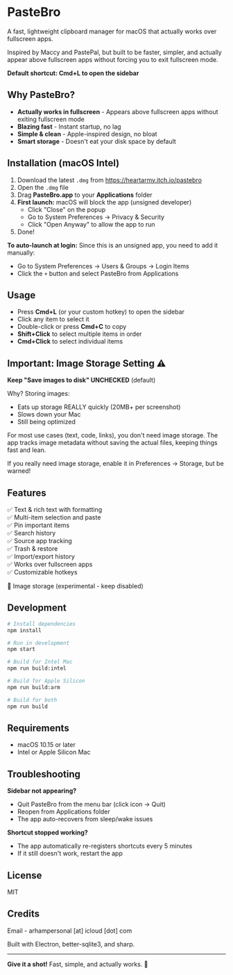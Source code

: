 # PasteBro

A fast, lightweight clipboard manager for macOS that actually works over fullscreen apps.

Inspired by Maccy and PastePal, but built to be faster, simpler, and actually appear above fullscreen apps without forcing you to exit fullscreen mode.

**Default shortcut: Cmd+L to open the sidebar**

## Why PasteBro?

- **Actually works in fullscreen** - Appears above fullscreen apps without exiting fullscreen mode
- **Blazing fast** - Instant startup, no lag
- **Simple & clean** - Apple-inspired design, no bloat
- **Smart storage** - Doesn't eat your disk space by default

## Installation (macOS Intel)

1. Download the latest `.dmg` from https://heartarmy.itch.io/pastebro
2. Open the `.dmg` file
3. Drag **PasteBro.app** to your **Applications** folder
4. **First launch:** macOS will block the app (unsigned developer)
   - Click "Close" on the popup
   - Go to System Preferences → Privacy & Security
   - Click "Open Anyway" to allow the app to run
5. Done!

**To auto-launch at login:** Since this is an unsigned app, you need to add it manually:
- Go to System Preferences → Users & Groups → Login Items
- Click the `+` button and select PasteBro from Applications

## Usage

- Press **Cmd+L** (or your custom hotkey) to open the sidebar
- Click any item to select it
- Double-click or press **Cmd+C** to copy
- **Shift+Click** to select multiple items in order
- **Cmd+Click** to select individual items

## Important: Image Storage Setting ⚠️

**Keep "Save images to disk" UNCHECKED** (default)

Why? Storing images:
- Eats up storage REALLY quickly (20MB+ per screenshot)
- Slows down your Mac
- Still being optimized

For most use cases (text, code, links), you don't need image storage. The app tracks image metadata without saving the actual files, keeping things fast and lean.

If you really need image storage, enable it in Preferences → Storage, but be warned!

## Features

✅ Text & rich text with formatting  
✅ Multi-item selection and paste  
✅ Pin important items  
✅ Search history  
✅ Source app tracking  
✅ Trash & restore  
✅ Import/export history  
✅ Works over fullscreen apps  
✅ Customizable hotkeys  

🚧 Image storage (experimental - keep disabled)

## Development

```bash
# Install dependencies
npm install

# Run in development
npm start

# Build for Intel Mac
npm run build:intel

# Build for Apple Silicon
npm run build:arm

# Build for both
npm run build
```

## Requirements

- macOS 10.15 or later
- Intel or Apple Silicon Mac

## Troubleshooting

**Sidebar not appearing?**
- Quit PasteBro from the menu bar (click icon → Quit)
- Reopen from Applications folder
- The app auto-recovers from sleep/wake issues

**Shortcut stopped working?**
- The app automatically re-registers shortcuts every 5 minutes
- If it still doesn't work, restart the app

## License

MIT

## Credits

Email - arhampersonal [at] icloud [dot] com

Built with Electron, better-sqlite3, and sharp.

---

**Give it a shot!** Fast, simple, and actually works. 🚀
